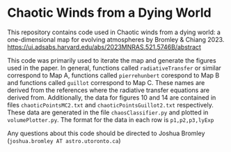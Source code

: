 # Chaotic Winds from a Dying World
This repository contains code used in Chaotic winds from a dying world: a one-dimensional map for evolving atmospheres by Bromley & Chiang 2023. <https://ui.adsabs.harvard.edu/abs/2023MNRAS.521.5746B/abstract>

This code was primarily used to iterate the map and generate the figures used in the paper. In general, functions called `radiativeTransfer` or similar correspond to Map A, functions called `pierrehunbert` corespond to Map B and functions called `guillot` correspond to Map C.
These names are derived from the references where the radiative transfer equations are derived from. Additionally, the data for figures 10 and 14 are contained in files `chaoticPointsMC2.txt` and `chaoticPointsGuillot2.txt` respectively. 
These data are generated in the file `chaosClassifier.py` and plotted in `volumePlotter.py`. The format for the data in each row is `p1,p2,p3,lyExp`

Any questions about this code should be directed to Joshua Bromley (`joshua.bromley AT astro.utoronto.ca`)
